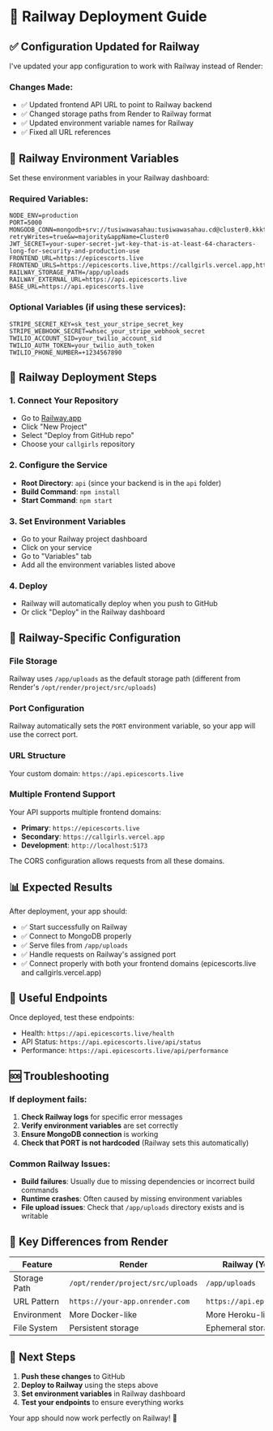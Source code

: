 # 🚂 Railway Deployment Guide

## ✅ Configuration Updated for Railway

I've updated your app configuration to work with Railway instead of Render:

### Changes Made:

- ✅ Updated frontend API URL to point to Railway backend
- ✅ Changed storage paths from Render to Railway format
- ✅ Updated environment variable names for Railway
- ✅ Fixed all URL references

## 🚂 Railway Environment Variables

Set these environment variables in your Railway dashboard:

### Required Variables:

```
NODE_ENV=production
PORT=5000
MONGODB_CONN=mongodb+srv://tusiwawasahau:tusiwawasahau.cd@cluster0.kkkt6.mongodb.net/tusiwawasahau?retryWrites=true&w=majority&appName=Cluster0
JWT_SECRET=your-super-secret-jwt-key-that-is-at-least-64-characters-long-for-security-and-production-use
FRONTEND_URL=https://epicescorts.live
FRONTEND_URLS=https://epicescorts.live,https://callgirls.vercel.app,http://localhost:5173
RAILWAY_STORAGE_PATH=/app/uploads
RAILWAY_EXTERNAL_URL=https://api.epicescorts.live
BASE_URL=https://api.epicescorts.live
```

### Optional Variables (if using these services):

```
STRIPE_SECRET_KEY=sk_test_your_stripe_secret_key
STRIPE_WEBHOOK_SECRET=whsec_your_stripe_webhook_secret
TWILIO_ACCOUNT_SID=your_twilio_account_sid
TWILIO_AUTH_TOKEN=your_twilio_auth_token
TWILIO_PHONE_NUMBER=+1234567890
```

## 🚀 Railway Deployment Steps

### 1. Connect Your Repository

- Go to [Railway.app](https://railway.app)
- Click "New Project"
- Select "Deploy from GitHub repo"
- Choose your `callgirls` repository

### 2. Configure the Service

- **Root Directory**: `api` (since your backend is in the `api` folder)
- **Build Command**: `npm install`
- **Start Command**: `npm start`

### 3. Set Environment Variables

- Go to your Railway project dashboard
- Click on your service
- Go to "Variables" tab
- Add all the environment variables listed above

### 4. Deploy

- Railway will automatically deploy when you push to GitHub
- Or click "Deploy" in the Railway dashboard

## 🔧 Railway-Specific Configuration

### File Storage

Railway uses `/app/uploads` as the default storage path (different from Render's `/opt/render/project/src/uploads`)

### Port Configuration

Railway automatically sets the `PORT` environment variable, so your app will use the correct port.

### URL Structure

Your custom domain: `https://api.epicescorts.live`

### Multiple Frontend Support

Your API supports multiple frontend domains:

- **Primary**: `https://epicescorts.live`
- **Secondary**: `https://callgirls.vercel.app`
- **Development**: `http://localhost:5173`

The CORS configuration allows requests from all these domains.

## 📊 Expected Results

After deployment, your app should:

- ✅ Start successfully on Railway
- ✅ Connect to MongoDB properly
- ✅ Serve files from `/app/uploads`
- ✅ Handle requests on Railway's assigned port
- ✅ Connect properly with both your frontend domains (epicescorts.live and callgirls.vercel.app)

## 🔗 Useful Endpoints

Once deployed, test these endpoints:

- Health: `https://api.epicescorts.live/health`
- API Status: `https://api.epicescorts.live/api/status`
- Performance: `https://api.epicescorts.live/api/performance`

## 🆘 Troubleshooting

### If deployment fails:

1. **Check Railway logs** for specific error messages
2. **Verify environment variables** are set correctly
3. **Ensure MongoDB connection** is working
4. **Check that PORT is not hardcoded** (Railway sets this automatically)

### Common Railway Issues:

- **Build failures**: Usually due to missing dependencies or incorrect build commands
- **Runtime crashes**: Often caused by missing environment variables
- **File upload issues**: Check that `/app/uploads` directory exists and is writable

## 🎯 Key Differences from Render

| Feature      | Render                            | Railway (Your Setup)           |
| ------------ | --------------------------------- | ------------------------------ |
| Storage Path | `/opt/render/project/src/uploads` | `/app/uploads`                 |
| URL Pattern  | `https://your-app.onrender.com`   | `https://api.epicescorts.live` |
| Environment  | More Docker-like                  | More Heroku-like               |
| File System  | Persistent storage                | Ephemeral storage              |

## 🚀 Next Steps

1. **Push these changes** to GitHub
2. **Deploy to Railway** using the steps above
3. **Set environment variables** in Railway dashboard
4. **Test your endpoints** to ensure everything works

Your app should now work perfectly on Railway! 🚂
